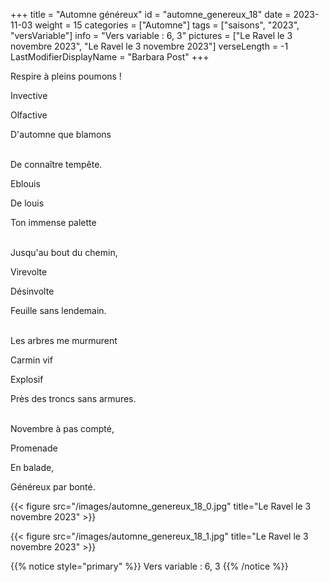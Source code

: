+++
title = "Automne généreux"
id = "automne_genereux_18"
date = 2023-11-03
weight = 15
categories = ["Automne"]
tags = ["saisons", "2023", "versVariable"]
info = "Vers variable : 6, 3"
pictures = ["Le Ravel le 3 novembre 2023", "Le Ravel le 3 novembre 2023"]
verseLength = -1
LastModifierDisplayName = "Barbara Post"
+++

Respire à pleins poumons !

Invective

Olfactive

D'automne que blamons

 \
De connaître tempête.

Eblouis

De louis

Ton immense palette

 \
Jusqu'au bout du chemin,

Virevolte

Désinvolte

Feuille sans lendemain.

 \
Les arbres me murmurent

Carmin vif

Explosif

Près des troncs sans armures.

 \
Novembre à pas compté,

Promenade

En balade,

Généreux par bonté.

{{< figure src="/images/automne_genereux_18_0.jpg" title="Le Ravel le 3 novembre 2023" >}}

{{< figure src="/images/automne_genereux_18_1.jpg" title="Le Ravel le 3 novembre 2023" >}}

{{% notice style="primary" %}}
Vers variable : 6, 3
{{% /notice %}}
